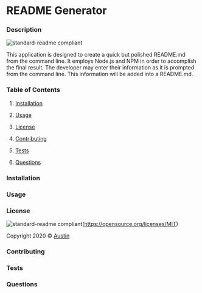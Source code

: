 
# README Generator

### Description
![standard-readme compliant](https://img.shields.io/badge/Austin's-README%20Generator-lightgrey)

This application is designed to create a quick but polished README.md from the command line. It employs Node.js and NPM in order to accomplish the final result. The developer may enter their information as it is prompted from the command line. This information will be added into a README.md.

### Table of Contents 

1. [Installation](#installation)

2. [Usage](#usage)

3. [License](#license)

4. [Contributing](#contributing)

5. [Tests](#tests)

6. [Questions](#questions)

### Installation

### Usage

### License

![standard-readme compliant](https://img.shields.io/badge/License-MIT-yellow.svg)(https://opensource.org/licenses/MIT)

Copyright 2020 © [Austin](https://austin-ricketts.github.io/Responsive-Portfolio/)

### Contributing

### Tests

### Questions

